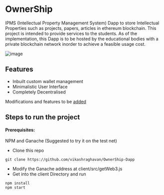 # OwnerShip

IPMS (Intellectual Property Management System) Dapp to store Intellectual Properties such as projects, papers, articles in ethereum blockchain. This project is intended to provide services to the students. As of the implementation, this Dapp is to be hosted by the educational bodies with a private blockchain network inorder to achieve a feasible usage cost. 

![image](https://user-images.githubusercontent.com/48412820/136960360-8f02e87f-323f-4653-ae1d-ea4c7b787ee5.png)

## Features

- Inbuilt custom wallet management
- Minimalistic User Interface
- Completely Decentralised

Modifications and features to be [added](https://github.com/vikashraghavan/OwnerShip-Dapp/edit/main/ExpectedFeatures.md)

## Steps to run the project

#### Prerequisites: 
NPM and Ganache (Suggested to try it on the test net)

- Clone this repo
```
git clone https://github.com/vikashraghavan/OwnerShip-Dapp
```
- Modify the Ganache address at client/src/getWeb3.js
- Get into the client Directory and run
```
npm install
npm start
```
